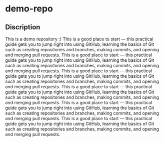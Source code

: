# demo-repo

## Discription
This is a demo repository :)
This is a good place to start — this practical guide gets you to jump right into using GitHub, learning the basics of Git such as creating repositories and branches, making commits, and opening and merging pull requests.
This is a good place to start — this practical guide gets you to jump right into using GitHub, learning the basics of Git such as creating repositories and branches, making commits, and opening and merging pull requests.
This is a good place to start — this practical guide gets you to jump right into using GitHub, learning the basics of Git such as creating repositories and branches, making commits, and opening and merging pull requests.
This is a good place to start — this practical guide gets you to jump right into using GitHub, learning the basics of Git such as creating repositories and branches, making commits, and opening and merging pull requests.
This is a good place to start — this practical guide gets you to jump right into using GitHub, learning the basics of Git such as creating repositories and branches, making commits, and opening and merging pull requests.
This is a good place to start — this practical guide gets you to jump right into using GitHub, learning the basics of Git such as creating repositories and branches, making commits, and opening and merging pull requests.
